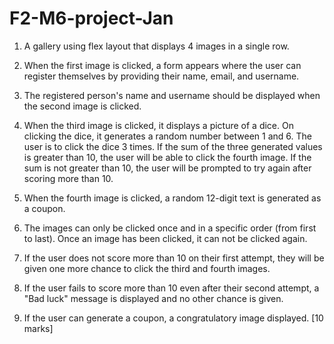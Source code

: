 # F2-M6-project-Jan
1. A gallery using flex layout that displays 4 images in a single row.
 
2. When the first image is clicked, a form appears where the user can register themselves by providing their name, email, and username.
 
3. The registered person's name and username should be displayed when the second image is clicked.
 
4. When the third image is clicked, it displays a picture of a dice. On clicking the dice, it generates a random number between 1 and 6. The user is to click the dice 3     times. If the sum of the three generated values is greater than 10, the user will be able to click the fourth image. If the sum is not greater than 10, the user will     be prompted to try again after scoring more than 10.
 
5. When the fourth image is clicked, a random 12-digit text is generated as a coupon.
 
6. The images can only be clicked once and in a specific order (from first to last). Once an image has been clicked, it can not be clicked again.
 
7. If the user does not score more than 10 on their first attempt, they will be given one more chance to click the third and fourth images.
 
8. If the user fails to score more than 10 even after their second attempt, a "Bad luck" message is displayed and no other chance is given.
 
9. If the user can generate a coupon, a congratulatory image displayed. [10 marks]
